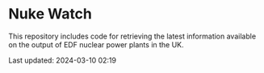 # Nuke Watch

This repository includes code for retrieving the latest information available on the output of EDF nuclear power plants in the UK.

Last updated: 2024-03-10 02:19